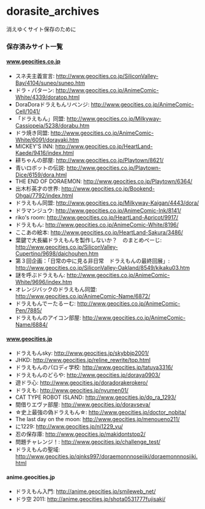 # dorasite_archives
消えゆくサイト保存のために

### 保存済みサイト一覧

#### www.geocities.co.jp

* スネ夫主義宣言: http://www.geocities.co.jp/SiliconValley-Bay/4104/suneo/suneo.htm
* ドラ・パターン: http://www.geocities.co.jp/AnimeComic-White/4339/doratop.html
* DoraDoraドラえもんリベンジ: http://www.geocities.co.jp/AnimeComic-Cell/1041/
* 「ドラえもん」同盟: http://www.geocities.co.jp/Milkyway-Cassiopeia/5238/dorabu.htm
* ドラ焼き同盟: http://www.geocities.co.jp/AnimeComic-White/6091/dorayaki.htm
* MICKEY'S INN: http://www.geocities.co.jp/HeartLand-Kaede/9416/index.html
* 耕ちゃんの部屋: http://www.geocities.co.jp/Playtown/8621/
* 青いロボットの伝説: http://www.geocities.co.jp/Playtown-Dice/6159/dora.html
* THE END OF DORAEMON: http://www.geocities.co.jp/Playtown/6364/
* 出木杉英才の世界: http://www.geocities.co.jp/Bookend-Ohgai/7792/index.html
* ドラえもん同盟: http://www.geocities.co.jp/Milkyway-Kaigan/4443/dora/
* ドラマンジュウ: http://www.geocities.co.jp/AnimeComic-Ink/8141/
* riko's room: http://www.geocities.co.jp/HeartLand-Apricot/9917/
* ドラえもん: http://www.geocities.co.jp/AnimeComic-White/8196/
* ここあの絵本: http://www.geocities.co.jp/HeartLand-Sakura/3486/
* 葉鍵で大長編ドラえもんを製作しないか？　のまとめぺーじ: http://www.geocities.co.jp/SiliconValley-Cupertino/9698/daichouhen.htm
* 第３回企画：「日常の中に見る非日常　ドラえもんの最終回展」: http://www.geocities.co.jp/SiliconValley-Oakland/8549/kikaku03.htm
* 謎を呼ぶドラえもん: http://www.geocities.co.jp/AnimeComic-White/9696/index.htm
* オレンジバックのドラえもん同盟: http://www.geocities.co.jp/AnimeComic-Name/6872/
* ドラえもんでーたるーむ: http://www.geocities.co.jp/AnimeComic-Pen/7885/
* ドラえもんのアイコン部屋: http://www.geocities.co.jp/AnimeComic-Name/6884/

#### www.geocities.jp

* ドラえもんsky: http://www.geocities.jp/skybbjp2001/
* JHKD: http://www.geocities.jp/reline_rewrite/top.html
* ドラえもんのパロディ学校: http://www.geocities.jp/tatuya3316/
* ドラえもんのどらや: http://www.geocities.jp/doraya0903/
* 遊ドラ心: http://www.geocities.jp/doradorakerokero/
* ドラえも: http://www.geocities.jp/nyumen01/
* CAT TYPE ROBOT ISLAND: http://www.geocities.jp/do_ra_1293/
* 間借りエヴァ部屋: http://www.geocities.jp/doravseva/
* ☆史上最強の偽ドラえもん☆: http://www.geocities.jp/doctor_nobita/
* The last day on the moon: http://www.geocities.jp/menoueno211/
* に1229: http://www.geocities.jp/ni1229_yu/
* 忍の保存庫: http://www.geocities.jp/makidontstop2/
* 問題チャレンジ！: http://www.geocities.jp/challenge_test/
* ドラえもんの聖域: http://www.geocities.jp/qjnks997/doraemonnnoseiiki/doraemonnnosiiki.html

#### anime.geocities.jp

* ドラえもん入門: http://anime.geocities.jp/smileweb_net/
* ドラ空 2011: http://anime.geocities.jp/shota0531777fujisaki/
